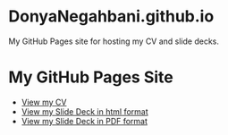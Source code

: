 # DonyaNegahbani.github.io
My GitHub Pages site for hosting my CV and slide decks.

# My GitHub Pages Site

- [View my CV](CV.pdf)
- [View my Slide Deck in html format](personal_ino.html)
- [View my Slide Deck in PDF format](personal_ino.pdf)

